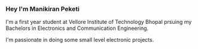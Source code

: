 ### Hey I'm Manikiran Peketi

I'm a first year student at Vellore Institute of Technology Bhopal prsuing my Bachelors in Electronics and Communication Engineering.

I'm passionate in doing some small level electronic projects.

